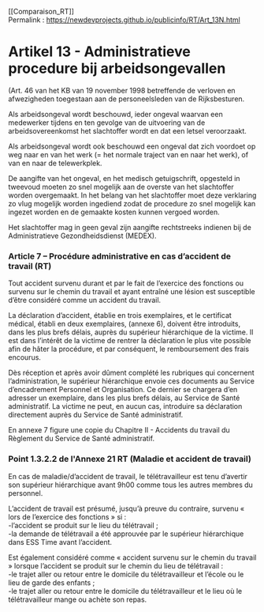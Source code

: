 [[Comparaison_RT]]  
Permalink : https://newdevprojects.github.io/publicinfo/RT/Art_13N.html

# Artikel 13 - Administratieve procedure bij arbeidsongevallen

(Art. 46 van het KB van 19 november 1998 betreffende de verloven en afwezigheden toegestaan aan de personeelsleden van de Rijksbesturen. 

Als arbeidsongeval wordt beschouwd, ieder ongeval waarvan een medewerker tijdens en ten gevolge van de uitvoering van de arbeidsovereenkomst het slachtoffer wordt en dat een letsel veroorzaakt. 

Als arbeidsongeval wordt ook beschouwd een ongeval dat zich voordoet op weg naar en van het werk (= het normale traject van en naar het werk), of van en naar de telewerkplek. 

De aangifte van het ongeval, en het medisch getuigschrift, opgesteld in tweevoud moeten zo snel mogelijk aan de overste van het slachtoffer worden overgemaakt. In het belang van het slachtoffer moet deze verklaring zo vlug mogelijk worden ingediend zodat de procedure zo snel mogelijk kan ingezet worden en de gemaakte kosten 
kunnen vergoed worden. 

Het slachtoffer mag in geen geval zijn aangifte rechtstreeks indienen bij de Administratieve Gezondheidsdienst (MEDEX). 

### Article 7 – Procédure administrative en cas d’accident de travail  (RT)

Tout accident survenu durant et par le fait de l’exercice des fonctions ou survenu sur le chemin du travail et ayant entraîné une lésion est susceptible d’être considéré comme un accident du travail. 

La déclaration d’accident, établie en trois exemplaires, et le certificat médical, établi en deux exemplaires, (annexe 6), doivent être introduits, dans les plus brefs délais, auprès du supérieur hiérarchique de la victime. Il est dans l’intérêt de la victime de rentrer la déclaration le plus vite possible afin de hâter la procédure, et par conséquent, le remboursement des frais encourus. 

Dès réception et après avoir dûment complété les rubriques qui concernent l’administration, le supérieur hiérarchique envoie ces documents au Service d’encadrement Personnel et Organisation. Ce dernier se chargera d’en adresser un exemplaire, dans les plus brefs délais, au Service de Santé administratif. La victime ne peut, en aucun cas, introduire sa déclaration directement auprès du Service de Santé administratif. 

En annexe 7 figure une copie du Chapitre II - Accidents du travail du Règlement du Service de Santé administratif. 

### Point 1.3.2.2 de l'Annexe 21 RT (Maladie et accident de travail)

En cas de maladie/d’accident de travail, le télétravailleur est tenu d’avertir son supérieur hiérarchique avant 9h00 comme tous les autres membres du personnel. 

L’accident de travail est présumé, jusqu’à preuve du contraire, survenu « lors de l’exercice des fonctions » si :   
-l’accident se produit sur le lieu du télétravail ;  
-la demande de télétravail a été approuvée par le supérieur hiérarchique dans ESS Time avant l’accident. 

Est également considéré comme « accident survenu sur le chemin du travail » lorsque l’accident se produit sur le chemin du lieu de télétravail :  
-le trajet aller ou retour entre le domicile du télétravailleur et l’école ou le lieu de garde des enfants ;  
-le trajet aller ou retour entre le domicile du télétravailleur et le lieu où le télétravailleur mange ou achète son repas. 

